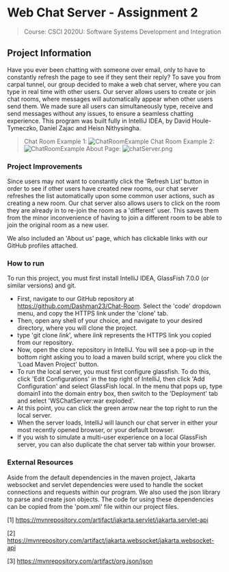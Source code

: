# Web Chat Server - Assignment 2
> Course: CSCI 2020U: Software Systems Development and Integration


## Project Information
Have you ever been chatting with someone over email, only to have to constantly refresh the page to see 
if they sent their reply? To save you from carpal tunnel, our group decided to make a web chat server, 
where you can type in real time with other users. Our server allows users to create or join chat rooms, 
where messages will automatically appear when other users send them. We made sure all users can simultaneously 
type, receive and send messages without any issues, to ensure a seamless chatting experience.
This program was built fully in IntelliJ IDEA, by David Houle-Tymeczko, Daniel Zajac and Heisn Nithysingha.

> Chat Room Example 1:
![ChatRoomExample](Screenshots/chatroomexample.png)
> Chat Room Example 2:
![ChatRoomExample](Screenshots/chatroomexample3.png)
> About Page:
![chatServer.png](Screenshots/chatroomexample2.png)

### Project Improvements
Since users may not want to constantly click the 'Refresh List' button in order to see if other users have 
created new rooms, our chat server refreshes the list automatically upon some common user actions, such as creating 
a new room.
Our chat server also allows users to click on the room they are already in to re-join the room as a 'different' user. 
This saves them from the minor inconvenience of having to join a different room to be able to join the original 
room as a new user.

We also included an 'About us' page, which has clickable links with our GitHub profiles attached.

### How to run
To run this project, you must first install IntelliJ IDEA, GlassFish 7.0.0 (or similar versions) and git.
- First, navigate to our GitHub repository at
  https://github.com/Dashman23/Chat-Room. Select the 'code'
  dropdown menu, and copy the HTTPS link under the 'clone' tab.
- Then, open any shell of your choice, and navigate to your desired directory, where you will clone the project.
- type 'git clone *link*', where *link* represents the HTTPS link you copied from our repository.
- Now, open the clone repository in IntelliJ. You will see a pop-up in the bottom right asking you to load a maven 
  build script, where you click the 'Load Maven Project' button.
- To run the local server, you must first configure glassfish. To do this, click 'Edit Configurations' in the top right
  of IntelliJ, then click 'Add Configuration' and select GlassFish local. In the menu that pops up, type domain1 into the
  domain entry box, then switch to the 'Deployment' tab and select 'WSChatServer:war exploded'.
- At this point, you can click the green arrow near the top right to run the local server.
- When the server loads, IntelliJ will launch our chat server in either your most recently opened browser, or your
  default browser.
- If you wish to simulate a multi-user experience on a local GlassFish server, you can also duplicate the chat 
  server tab within your browser.

### External Resources
Aside from the default dependencies in the maven project, Jakarta websocket and servlet dependencies were used to 
handle the socket connections and requests within our program. We also used the json library 
to parse and create json objects.
The code for using these dependencies can be copied from the 'pom.xml' file within our project files. 

[1] https://mvnrepository.com/artifact/jakarta.servlet/jakarta.servlet-api

[2] https://mvnrepository.com/artifact/jakarta.websocket/jakarta.websocket-api

[3] https://mvnrepository.com/artifact/org.json/json
